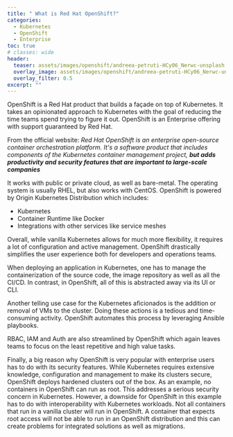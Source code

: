 ```yaml
---
title: " What is Red Hat OpenShift?"
categories:
  - Kubernetes
  - OpenShift
  - Enterprise
toc: true
# classes: wide
header:
  teaser: assets/images/openshift/andreea-petruti-HCy06_Nerwc-unsplash.jpg
  overlay_image: assets/images/openshift/andreea-petruti-HCy06_Nerwc-unsplash.jpg
  overlay_filter: 0.5
excerpt: ""
---
```


OpenShift is a Red Hat product that builds a façade on top of Kubernetes. It takes an opinionated approach to Kubernetes with the goal of reducing the time teams spend trying to figure it out. OpenShift is an Enterprise offering with support guaranteed by Red Hat.

From the official website: *Red Hat OpenShift is an enterprise open-source container orchestration platform. It's a software product that includes components of the Kubernetes container management project, **but adds productivity and security features that are important to large-scale companies***

It works with public or private cloud, as well as bare-metal. The operating system is usually RHEL, but also works with CentOS. OpenShift is powered by Origin Kubernetes Distribution which includes:
  - Kubernetes
  - Container Runtime like Docker
  - Integrations with other services like service meshes

Overall, while vanilla Kubernetes allows for much more flexibility, it requires a lot of configuration and active management. OpenShift drastically simplifies the user experience both for developers and operations teams.

When deploying an application in Kubernetes, one has to manage the containerization of the source code, the image repository as well as all the CI/CD. In contrast, in OpenShift, all of this is abstracted away via its UI or CLI.

Another telling use case for the Kubernetes aficionados is the addition or removal of VMs to the cluster. Doing these actions is a tedious and time-consuming activity. OpenShift automates this process by leveraging Ansible playbooks.

RBAC, IAM and Auth are also streamlined by OpenShift which again leaves teams to focus on the least repetitive and high value tasks.

Finally, a big reason why OpenShift is very popular with enterprise users has to do with its security features. While Kubernetes requires extensive knowledge, configuration and management to make its clusters secure, OpenShift deploys hardened clusters out of the box. As an example, no containers in OpenShift can run as root. This addresses a serious security concern in Kubernetes. However, a downside for OpenShift in this example has to do with interoperability with Kubernetes workloads. Not all containers that run in a vanilla cluster will run in OpenShift. A container that expects root access will not be able to run in an OpenShift distribution and this can create problems for integrated solutions as well as migrations.

